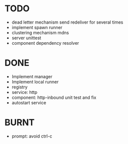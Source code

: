 TODO
====

- dead letter mechanism
    send
    redeliver for several times
- implement spawn runner
- clustering mechanism
    mdns
- server unittest
- component dependency resolver

DONE
====

- Implement manager
- Implement local runner
- registry
- service: http
- component: http-inbound unit test and fix
- autostart service


BURNT
=====

- prompt:     avoid ctrl-c
